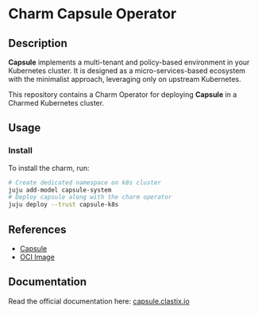 # Charm Capsule Operator

## Description

**Capsule** implements a multi-tenant and policy-based  environment in your Kubernetes cluster. It is designed as a  micro-services-based ecosystem with the minimalist approach, leveraging  only on upstream Kubernetes.

This repository contains a Charm Operator for deploying **Capsule** in a Charmed Kubernetes cluster.

## Usage

### Install

To install the charm, run:

```bash
# Create dedicated namespace on k8s cluster
juju add-model capsule-system
# Deploy capsule along with the charm operator
juju deploy --trust capsule-k8s
```

## References

* [Capsule](https://github.com/clastix/capsule)
* [OCI Image](https://quay.io/repository/clastix/capsule?tab=tags&tag=latest)

## Documentation

Read the official documentation here: [capsule.clastix.io](https://capsule.clastix.io/)

